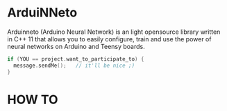 # ArduiNNeto
Arduinneto (Arduino Neural Network) is an light opensource library written in C++ 11 that allows you to easily configure, train and use the power of neural networks on Arduino and Teensy boards.

```C++
if (YOU == project.want_to_participate_to) { 
  message.sendMe();   // it'll be nice ;)
}
```

# HOW TO

